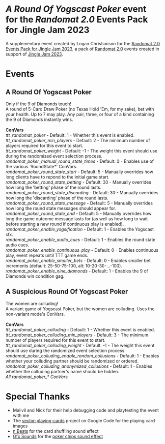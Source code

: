 # _A Round Of Yogscast Poker_ event for the _Randomat 2.0_ Events Pack for Jingle Jam 2023
A supplementary event created by Logan Christianson for the [Randomat 2.0 Events Pack for Jingle Jam 2023](https://github.com/Malivil/TTT-Randomat-20-Jingle-Jam-2023), a pack of [Randomat 2.0](https://github.com/Malivil/TTT-Randomat-20) events created in support of [Jingle Jam 2023](https://www.jinglejam.co.uk/).

# Events

## A Round Of Yogscast Poker
Only if the 9 of Diamonds touch!\
A round of 5-Card Draw Poker (no Texas Hold 'Em, for my sake), bet with your health. Up to 7 may play. Any pair, three, or four of a kind containing the 9 of Diamonds instantly wins.
\
\
**ConVars**
\
_ttt_randomat_poker_ - Default: 1 - Whether this event is enabled.\
_ttt_randomat_poker_min_players_ - Default: 2 - The minimum number of players required for this event to start.\
_ttt_randomat_poker_weight_ - Default: -1 - The weight this event should use during the randomized event selection process.\
_randomat_poker_manual_round_state_times_ - Default: 0 - Enables use of the various 'RoundState*' ConVars.\
_randomat_poker_round_state_start_ - Default: 5 - Manually overrides how long clients have to repond to the initial game start.\
_randomat_poker_round_state_betting_ - Default: 30 - Manually overrides how long the 'betting' phase of the round lasts.\
_randomat_poker_round_state_discarding_ - Default: 30 - Manually overrides how long the 'discarding' phase of the round lasts.\
_randomat_poker_round_state_message_ - Default: 5 - Manually overrides how long the round state messages should appear for.\
_randomat_poker_round_state_end_ - Default: 5 - Manually overrides how long the game outcome message lasts for (as well as how long to wait before starting a new round if continuous play is enabled).\
_randomat_poker_enable_yogsification_ - Default: 1 - Enables the Yogscast sfx.\
_randomat_poker_enable_audio_cues_ - Default: 1 - Enables the round state audio cues.\
_randomat_poker_enable_continuous_play_ - Default: 0 - Enables continuous play, event repeats until TTT game ends.\
_randomat_poker_enable_smaller_bets_ - Default: 0 - Enables smaller bet increments (default: 25-50-75-100, alt: 10-20-30-...-100).\
_randomat_poker_enable_nine_diamonds_ - Default: 1 - Enables the 9 of Diamonds win condition gag.

## A Suspicious Round Of Yogscast Poker
The women are colluding!\
A variant game of Yogscast Poker, but the women are colluding. Uses the non-variant mode's ConVars.
\
\
**ConVars**
\
_ttt_randomat_poker_colluding_ - Default: 1 - Whether this event is enabled.\
_ttt_randomat_poker_colluding_min_players_ - Default: 3 - The minimum number of players required for this event to start.\
_ttt_randomat_poker_colluding_weight_ - Default: -1 - The weight this event should use during the randomized event selection process.\
_randomat_poker_colluding_enable_random_collusions_ - Default: 1 - Enables whether your colluding partner should be randomized or ordered.\
_randomat_poker_colluding_anonymized_collusions_ - Default: 1 - Enables whether the colluding partner's name should be hidden.\
_All randomat\_poker\_* ConVars_

# Special Thanks
- Malivil and Nick for their help debugging code and playtesting the event with me
- The [vector-playing-cards](https://code.google.com/archive/p/vector-playing-cards/downloads) project on Google Code for the playing card images
- [n Beats](https://www.youtube.com/watch?v=1jDlRDV3__M) for the card shuffling sound effect
- [Gfx Sounds](https://gfxsounds.com/free-sound-effects/) for the [poker chips sound effect](https://www.youtube.com/watch?v=rYhKm5qsfZE)